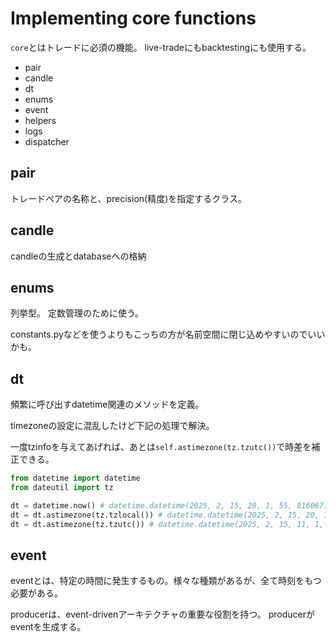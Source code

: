 # Implementing core functions

`core`とはトレードに必須の機能。
live-tradeにもbacktestingにも使用する。

- pair
- candle
- dt
- enums
- event
- helpers
- logs
- dispatcher

## pair

トレードペアの名称と、precision(精度)を指定するクラス。

## candle

candleの生成とdatabaseへの格納


## enums

列挙型。
定数管理のために使う。

constants.pyなどを使うよりもこっちの方が名前空間に閉じ込めやすいのでいいかも。


## dt
頻繁に呼び出すdatetime関連のメソッドを定義。

timezoneの設定に混乱したけど下記の処理で解決。

一度tzinfoを与えてあげれば、あとは`self.astimezone(tz.tzutc())`で時差を補正できる。

```python
from datetime import datetime
from dateutil import tz

dt = datetime.now() # datetime.datetime(2025, 2, 15, 20, 1, 55, 816067)
dt = dt.astimezone(tz.tzlocal()) # datetime.datetime(2025, 2, 15, 20, 1, 55, 816067, tzinfo=tzlocal())
dt = dt.astimezone(tz.tzutc()) # datetime.datetime(2025, 2, 15, 11, 1, 55, 816067, tzinfo=tzutc())
```

## event

eventとは、特定の時間に発生するもの。様々な種類があるが、全て時刻をもつ必要がある。

producerは、event-drivenアーキテクチャの重要な役割を持つ。
producerがeventを生成する。













